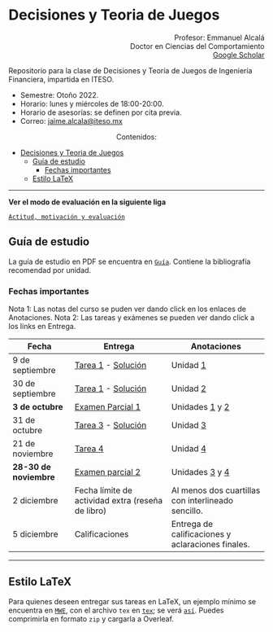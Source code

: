 # Decisiones y Teoria de Juegos

<p align="right">
Profesor: Emmanuel Alcalá
<br>
Doctor en Ciencias del Comportamiento
<br>
<a href="https://scholar.google.com.mx/citations?hl=en&user=3URusCgAAAAJ&view_op=list_works&sortby=pubdate">Google Scholar</a>
</p>


Repositorio para la clase de Decisiones y Teoría de Juegos de Ingeniería Financiera, impartida en ITESO.

- Semestre: Otoño 2022.
- Horario: lunes y miércoles de 18:00-20:00.
- Horario de asesorías: se definen por cita previa.
- Correo: jaime.alcala@iteso.mx

<p align="center">
Contenidos:
</p>

- [Decisiones y Teoria de Juegos](#decisiones-y-teoria-de-juegos)
  - [Guía de estudio](#guía-de-estudio)
    - [Fechas importantes](#fechas-importantes)
  - [Estilo LaTeX](#estilo-latex)

---

**Ver el modo de evaluación en la siguiente liga**

[`Actitud, motivación y evaluación`](motivation_evaluation.md)

## Guía de estudio

La guía de estudio en PDF se encuentra en [`Guía`](Guía/GuiaAprendizajeTJ.pdf). Contiene la bibliografía recomendad por unidad.

### Fechas importantes

Nota 1: Las notas del curso se puden ver dando click en los enlaces de Anotaciones. 
Nota 2: Las tareas y exámenes se pueden ver dando click a los links en Entrega.

| Fecha                  | Entrega                                           | Anotaciones                                                           |
| ---------------------- | ------------------------------------------------- | --------------------------------------------------------------------- |
| 9 de septiembre        | [Tarea 1](tareas/tarea1a.pdf) - [Solución]()      | Unidad [1](Unidad_1/main.pdf)                                         |
| 30 de septiembre       | [Tarea 1](tareas/tarea1a.pdf) - [Solución]()      | Unidad [2](Unidad_2/main.pdf)                                         |
| **3 de octubre**       | [Examen Parcial 1](examenes/1/main.pdf)           | Unidades [1](Unidad_1/main.pdf) y [2](Unidad_2/main.pdf)              |
| 31 de octubre          | [Tarea 3](tareas/tarea3.pdf) - [Solución]()       | Unidad [3](Unidad_3/main.pdf)                                         |
| 21 de noviembre        | [Tarea 4](tareas/tarea4)                          | Unidad [4](Unidad_4/DTJ_unidad4_notas.pdf)                            |
| **28-30 de noviembre** | [Examen parcial 2](examenes/2/2.pdf)              | Unidades [3](Unidad_3/main.pdf) y [4](Unidad_4/DTJ_unidad4_notas.pdf) |
| 2 diciembre            | Fecha límite de actividad extra (reseña de libro) | Al menos dos cuartillas con interlineado sencillo.                    |
| 5 diciembre            | Calificaciones                                    | Entrega de calificaciones y aclaraciones finales.                     |

---

## Estilo LaTeX

Para quienes deseen entregar sus tareas en LaTeX, un ejemplo mínimo se encuentra en [`MWE`](MWE), con el archivo `tex` en [`tex`](MWE/MWE.tex); se verá [`así`](MWE/MWE.pdf). Puedes comprimirla en formato `zip` y cargarla a Overleaf.
